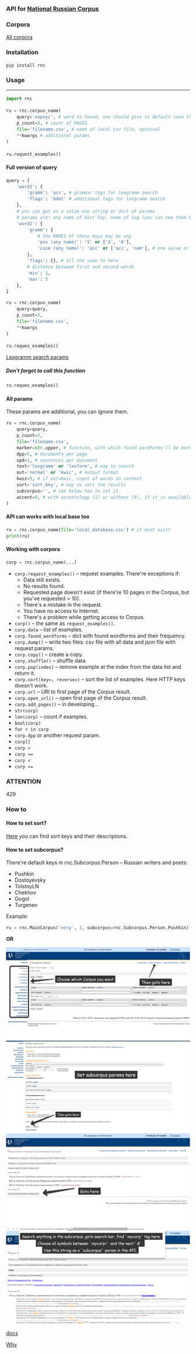 ### API for [National Russian Corpus](http://ruscorpora.ru) 

### Corpora
[All corpora](docs/RNC_API.md)

### Installation
```bash
pip install rnc
```

### Usage

---
```python
import rnc

ru = rnc.corpus_name(
    query='корпус', # word to found, one should give in default case the vocabulary form of it
    p_count=5, # count of PAGES
    file='filename.csv', # name of local csv file, optional
    **kwargs # additional params
)

ru.request_examples()
```

#### Full version of query
```python
query = {
    'word1': {
        'gramm': 'acc', # grammar tags for lexgramm search
        'flags': 'bdot' # additional tags for lexgramm search
    },
    # you can get as a value one string or dict of params
    # params are: any name of dict key, name of tag (you can see them below) by one str or list of str  
    'word2': {
        'gramm': { 
            # the NAMES of these keys may be any
            'pos (any name)': 'S' or ['S', 'A'], 
            'case (any name)': 'acc' or ['acc', 'nom'], # one value or list of values,
        },
        'flags': {}, # all the same to here
        # distance between first and second words
        'min': 1,  
        'max': 5
    },  
}
``` 

```python
ru = rnc.corpus_name(
    query=query,
    p_count=5,
    file='filename.csv',
    **kwargs
)

ru.reques_examples()
```
[Lexgramm search params](docs/Lexgram%20search%20params)


##### Don't forget to call this function
```python
ru.reques_examples()
```

#### All params
These params are additional, you can ignore them. 
```python
ru = rnc.corpus_name(
    query=query, 
    p_count=5,
    file='filename.csv',
    marker=str.upper, # function, with which found wordforms'll be marked
    dpp=5, # documents per page
    spd=1, # sentences per document
    text='lexgramm' or 'lexform', # way to search
    out='normal' or 'kwic', # output format
    kwsz=5, # if out=kwic, count of words in context
    sort='sort_key', # way to sort the results
    subcorpus='', # see below how to set it
    accent=0, # with accentology (1) or without (0), if it is available
)
```

#### API can works with local base too
```python
ru = rnc.corpus_name(file='local_database.csv') # it must exist
print(ru)
```

#### Working with corpora
```python
corp = rnc.corpus_name(...) 
```
* `corp.request_examples()` – request examples. 
There're exceptions if:
    * Data still exists. 
    * No results found.
    * Requested page doesn't exist (if there're 10 pages in the Corpus, but you've requested > 10).
    * There's a mistake in the request.
    * You have no access to Internet.
    * There's a problem while getting access to Corpus.
* `corp()` – the same as `request_examples()`.
* `corp.data` – list of examples.
* `corp.found_wordforms` – dict with found wordforms and their frequency.
* `corp.dump()` – write two files: csv file with all data and json file with request params.
* `corp.copy()` – create a copy.
* `corp.shuffle()` – shuffle data.
* `corp.pop(index)` – remove example at the index from the data list and return it.
* `corp.sort(key=, reverse=)` – sort the list of examples. Here HTTP keys doesn't work.  
* `corp.url` – URl to first page of the Corpus result.
* `corp.open_url()` – open first page of the Corpus result.
* `corp.add_pages()` – in developing...
* `str(corp)`
* `len(corp)` – count if examples.
* `bool(corp)`
* `for r in corp`
* `corp.dpp` or another request param.
* `corp[]`
* `corp > `
* `corp >= `
* `corp < `
* `corp <= `


### ATTENTION
429



### How to
#### How to set sort?
[Here](docs/HTTP%20params.md) you can find sort keys and their descriptions.


#### How to set subcorpus?
There're default keys in rnc.Subcorpus.Person – Russian writers and poets: 
* Pushkin
* Dostoyevsky
* TolstoyLN
* Chekhov
* Gogol
* Turgenev

Example:
```python
ru = rnc.MainCorpus('нету', 1, subcorpus=rnc.Subcorpus.Person.Pushkin)
```

**OR**

![1](docs/HOWTO%20set%20subcorpus/1.png)
![2](docs/HOWTO%20set%20subcorpus/2.png)
![3](docs/HOWTO%20set%20subcorpus/3.png)
![4](docs/HOWTO%20set%20subcorpus/4.png)

[docs](docs/Lexgram%20search%20params)


[Why](docs/Why.md)
